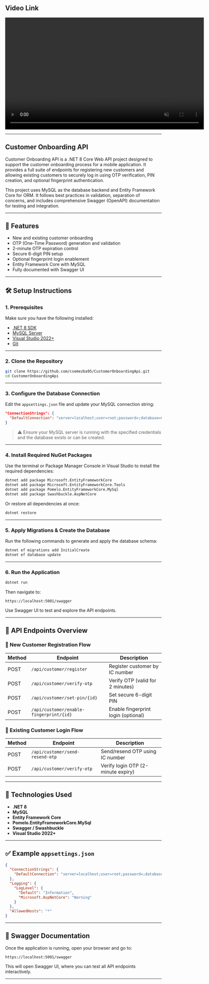 ## Video Link 
<video width="640" height="360" controls autoplay muted>
  <source src="https://jam.dev/c/56a88e71-465f-493d-8c5b-b59920a25476" type="video/mp4">
  Your browser does not support the video tag.
</video>


---

## Customer Onboarding API

Customer Onboarding API is a .NET 8 Core Web API project designed to support the customer onboarding process for a mobile application. It provides a full suite of endpoints for registering new customers and allowing existing customers to securely log in using OTP verification, PIN creation, and optional fingerprint authentication.

This project uses MySQL as the database backend and Entity Framework Core for ORM. It follows best practices in validation, separation of concerns, and includes comprehensive Swagger (OpenAPI) documentation for testing and integration.

---

## 🚀 Features

- New and existing customer onboarding
- OTP (One-Time Password) generation and validation
- 2-minute OTP expiration control
- Secure 6-digit PIN setup
- Optional fingerprint login enablement
- Entity Framework Core with MySQL
- Fully documented with Swagger UI

---

## 🛠️ Setup Instructions

### 1. Prerequisites

Make sure you have the following installed:

- [.NET 8 SDK](https://dotnet.microsoft.com/en-us/download/dotnet/8.0)
- [MySQL Server](https://dev.mysql.com/downloads/mysql/)
- [Visual Studio 2022+](https://visualstudio.microsoft.com/)
- [Git](https://git-scm.com/)

---

### 2. Clone the Repository

```bash
git clone https://github.com/csemezba95/CustomerOnboardingApi.git
cd CustomerOnboardingApi
````

---

### 3. Configure the Database Connection

Edit the `appsettings.json` file and update your MySQL connection string:

```json
"ConnectionStrings": {
  "DefaultConnection": "server=localhost;user=root;password=;database=CustomerDb;"
}
```

> ⚠️ Ensure your MySQL server is running with the specified credentials and the database exists or can be created.

---

### 4. Install Required NuGet Packages

Use the terminal or Package Manager Console in Visual Studio to install the required dependencies:

```bash
dotnet add package Microsoft.EntityFrameworkCore
dotnet add package Microsoft.EntityFrameworkCore.Tools
dotnet add package Pomelo.EntityFrameworkCore.MySql
dotnet add package Swashbuckle.AspNetCore
```

Or restore all dependencies at once:

```bash
dotnet restore
```

---

### 5. Apply Migrations & Create the Database

Run the following commands to generate and apply the database schema:

```bash
dotnet ef migrations add InitialCreate
dotnet ef database update
```

---

### 6. Run the Application

```bash
dotnet run
```

Then navigate to:

```
https://localhost:5001/swagger
```

Use Swagger UI to test and explore the API endpoints.

---

## 📘 API Endpoints Overview

### 🔐 New Customer Registration Flow

| Method | Endpoint                                | Description                         |
| ------ | --------------------------------------- | ----------------------------------- |
| POST   | `/api/customer/register`                | Register customer by IC number      |
| POST   | `/api/customer/verify-otp`              | Verify OTP (valid for 2 minutes)    |
| POST   | `/api/customer/set-pin/{id}`            | Set secure 6-digit PIN              |
| POST   | `/api/customer/enable-fingerprint/{id}` | Enable fingerprint login (optional) |

### 🔑 Existing Customer Login Flow

| Method | Endpoint                        | Description                        |
| ------ | ------------------------------- | ---------------------------------- |
| POST   | `/api/customer/send-resend-otp` | Send/resend OTP using IC number    |
| POST   | `/api/customer/verify-otp`      | Verify login OTP (2-minute expiry) |

---

## 🧰 Technologies Used

* **.NET 8**
* **MySQL**
* **Entity Framework Core**
* **Pomelo.EntityFrameworkCore.MySql**
* **Swagger / Swashbuckle**
* **Visual Studio 2022+**

---

## ✅ Example `appsettings.json`

```json
{
  "ConnectionStrings": {
    "DefaultConnection": "server=localhost;user=root;password=;database=CustomerDb;"
  },
  "Logging": {
    "LogLevel": {
      "Default": "Information",
      "Microsoft.AspNetCore": "Warning"
    }
  },
  "AllowedHosts": "*"
}
```

---

## 🧪 Swagger Documentation

Once the application is running, open your browser and go to:

```
https://localhost:5001/swagger
```

This will open Swagger UI, where you can test all API endpoints interactively.

---
